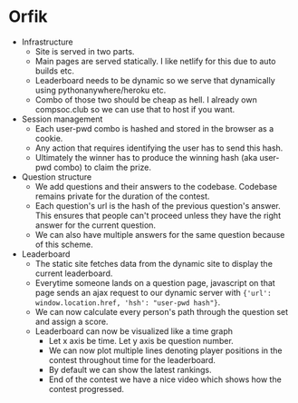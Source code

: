 Orfik
=====

- Infrastructure
    - Site is served in two parts.
    - Main pages are served statically. I like netlify for this due to auto builds etc.
    - Leaderboard needs to be dynamic so we serve that dynamically using pythonanywhere/heroku etc.
    - Combo of those two should be cheap as hell. I already own compsoc.club so we can use that to host if you want.
- Session management
    - Each user-pwd combo is hashed and stored in the browser as a cookie.
    - Any action that requires identifying the user has to send this hash.
    - Ultimately the winner has to produce the winning hash (aka user-pwd combo) to claim the prize.
- Question structure
    - We add questions and their answers to the codebase. Codebase remains private for the duration of the contest.
    - Each question's url is the hash of the previous question's answer. This ensures that people can't proceed unless they have the right answer for the current question.
    - We can also have multiple answers for the same question because of this scheme.
- Leaderboard
    - The static site fetches data from the dynamic site to display the current leaderboard.
    - Everytime someone lands on a question page, javascript on that page sends an ajax request to our dynamic server with `{'url': window.location.href, 'hsh': "user-pwd hash"}`.
    - We can now calculate every person's path through the question set and assign a score.
    - Leaderboard can now be visualized like a time graph
        - Let x axis be time. Let y axis be question number.
        - We can now plot multiple lines denoting player positions in the contest throughout time for the leaderboard.
        - By default we can show the latest rankings.
        - End of the contest we have a nice video which shows how the contest progressed.
